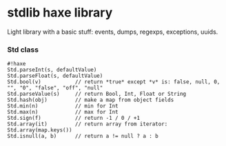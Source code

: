 # stdlib haxe library #

Light library with a basic stuff: events, dumps, regexps, exceptions, uuids.

### Std class ###

```
#!haxe
Std.parseInt(s, defaultValue)
Std.parseFloat(s, defaultValue)
Std.bool(v)           // return *true* except *v* is: false, null, 0, "", "0", "false", "off", "null"
Std.parseValue(s)     // return Bool, Int, Float or String
Std.hash(obj)         // make a map from object fields
Std.min(n)            // min for Int
Std.max(n)            // max for Int
Std.sign(f)           // return -1 / 0 / +1
Std.array(it)         // return array from iterator: Std.array(map.keys())
Std.isnull(a, b)      // return a != null ? a : b
```